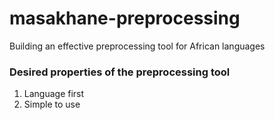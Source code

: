 # masakhane-preprocessing
Building an effective preprocessing tool for African languages


### Desired properties of the preprocessing tool
1. Language first
2. Simple to use

